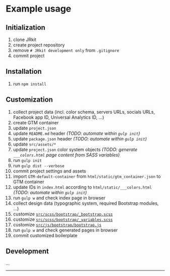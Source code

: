 # Example usage

## Initialization

1. clone JRkit
1. create project repository
1. remove ``# JRkit development only`` from ``.gitignore``
1. commit project

## Installation

1. run ``npm install``

## Customization

1. collect project data (incl. color schema, servers URLs, socials URLs, Facebook app ID, Universal Analytics ID, ...)
1. create GTM container
1. update ``project.json``
1. update ``README.md`` header *(TODO: automate within ``gulp init``)*
1. update ``package.json`` header *(TODO: automate within ``gulp init``)*
1. update ``src/assets/*``
1. update ``project.json`` color system objects *(TODO: generate ``___colors.html`` page content from SASS variables)*
1. run ``gulp init``
1. run ``gulp dist --verbose``
1. commit project settings and assets
1. import ``GTM-default-container`` from ``html/static/gtm_container.json`` to GTM container
1. update IDs in ``index.html`` according to ``html/static/___colors.html`` *(TODO: automate within ``gulp init``)*
1. run ``gulp w`` and check index page in browser
1. collect design data (typographic system, required Bootstrap modules, ...)
1. customize [``src/scss/bootstrap/_bootstrap.scss``](./_bootstrap.scss)
1. customize [``src/scss/bootstrap/_variables.scss``](./_variables.scss)
1. customize [``src/js/bootstrap/bootstrap.js``](./../../js/bootstrap/bootstrap.js)
1. run ``gulp w`` and check generated pages in browser
1. commit customized boilerplate

## Development

...

----
